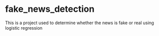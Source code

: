 # fake_news_detection
This is a project used to determine whether the news is fake or real using logistic regression
